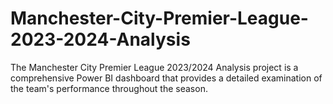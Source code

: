 # Manchester-City-Premier-League-2023-2024-Analysis
The Manchester City Premier League 2023/2024 Analysis project is a comprehensive Power BI dashboard that provides a detailed examination of the team's performance throughout the season.
